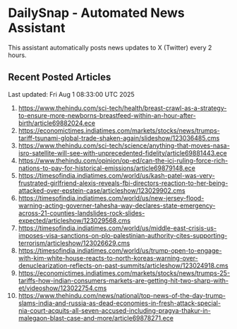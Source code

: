 # DailySnap - Automated News Assistant

This assistant automatically posts news updates to X (Twitter) every 2 hours.

## Recent Posted Articles

Last updated: Fri Aug  1 08:33:00 UTC 2025

1. https://www.thehindu.com/sci-tech/health/breast-crawl-as-a-strategy-to-ensure-more-newborns-breastfeed-within-an-hour-after-birth/article69882024.ece
2. https://economictimes.indiatimes.com/markets/stocks/news/trumps-tariff-tsunami-global-trade-shaken-again/slideshow/123036485.cms
3. https://www.thehindu.com/sci-tech/science/anything-that-moves-nasa-isro-satellite-will-see-with-unprecedented-fidelity/article69881443.ece
4. https://www.thehindu.com/opinion/op-ed/can-the-icj-ruling-force-rich-nations-to-pay-for-historical-emissions/article69879148.ece
5. https://timesofindia.indiatimes.com/world/us/kash-patel-was-very-frustrated-girlfriend-alexis-reveals-fbi-directors-reaction-to-her-being-attacked-over-epstein-case/articleshow/123029902.cms
6. https://timesofindia.indiatimes.com/world/us/new-jersey-flood-warning-acting-governer-tahesha-way-declares-state-emergency-across-21-counties-landslides-rock-slides-expected/articleshow/123029568.cms
7. https://timesofindia.indiatimes.com/world/us/middle-east-crisis-us-imposes-visa-sanctions-on-plo-palestinian-authority-cites-supporting-terrorism/articleshow/123026629.cms
8. https://timesofindia.indiatimes.com/world/us/trump-open-to-engage-with-kim-white-house-reacts-to-north-koreas-warning-over-denuclearization-reflects-on-past-summits/articleshow/123024918.cms
9. https://economictimes.indiatimes.com/markets/stocks/news/trumps-25-tariffs-how-indian-consumers-markets-are-getting-hit-two-sharp-with-et/videoshow/123022754.cms
10. https://www.thehindu.com/news/national/top-news-of-the-day-trump-slams-india-and-russia-as-dead-economies-in-fresh-attack-special-nia-court-acquits-all-seven-accused-including-pragya-thakur-in-malegaon-blast-case-and-more/article69878271.ece
